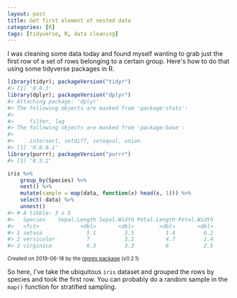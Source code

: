 ```yaml
---
layout: post
title: Get first element of nested data
categories: [R]
tags: [tidyverse, R, data cleaning]
---
```


I was cleaning some data today and found myself wanting to grab just the first
row of a set of rows belonging to a certain group. Here's how to do that using
some tidyverse packages in R.

```r
library(tidyr); packageVersion("tidyr")
#> [1] '0.8.3'
library(dplyr); packageVersion("dplyr")
#> Attaching package: 'dplyr'
#> The following objects are masked from 'package:stats':
#> 
#>     filter, lag
#> The following objects are masked from 'package:base':
#> 
#>     intersect, setdiff, setequal, union
#> [1] '0.8.0.1'
library(purrr); packageVersion("purrr")
#> [1] '0.3.2'

iris %>%
    group_by(Species) %>%
    nest() %>%
    mutate(sample = map(data, function(x) head(x, 1))) %>%
    select(-data) %>%
    unnest()
#> # A tibble: 3 x 5
#>   Species    Sepal.Length Sepal.Width Petal.Length Petal.Width
#>   <fct>             <dbl>       <dbl>        <dbl>       <dbl>
#> 1 setosa              5.1         3.5          1.4         0.2
#> 2 versicolor          7           3.2          4.7         1.4
#> 3 virginica           6.3         3.3          6           2.5
```

<sup>Created on 2019-06-18 by the [reprex package](https://reprex.tidyverse.org) (v0.2.1)</sup>

So here, I've take the ubiquitous `iris` dataset and grouped the rows by
species and took the first row. You can probably do a random sample in the
`map()` function for stratified sampling.

